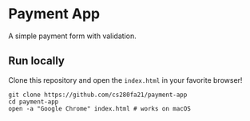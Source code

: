 # Payment App

A simple payment form with validation.


## Run locally

Clone this repository and open the `index.html` in your favorite browser!

```text
git clone https://github.com/cs280fa21/payment-app
cd payment-app
open -a "Google Chrome" index.html # works on macOS
```